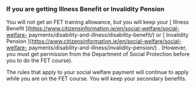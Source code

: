 ###  **If you are getting Illness Benefit or Invalidity Pension**

You will not get an FET training allowance, but you will keep your [ Illness
Benefit ](https://www.citizensinformation.ie/en/social-welfare/social-welfare-
payments/disability-and-illness/disability-benefit/) or [ Invalidity Pension
](https://www.citizensinformation.ie/en/social-welfare/social-welfare-
payments/disability-and-illness/invalidity-pension/) . (However, you must get
permission from the Department of Social Protection before you to do the FET
course).

The rules that apply to your social welfare payment will continue to apply
while you are on the FET course. You will keep your secondary benefits.
